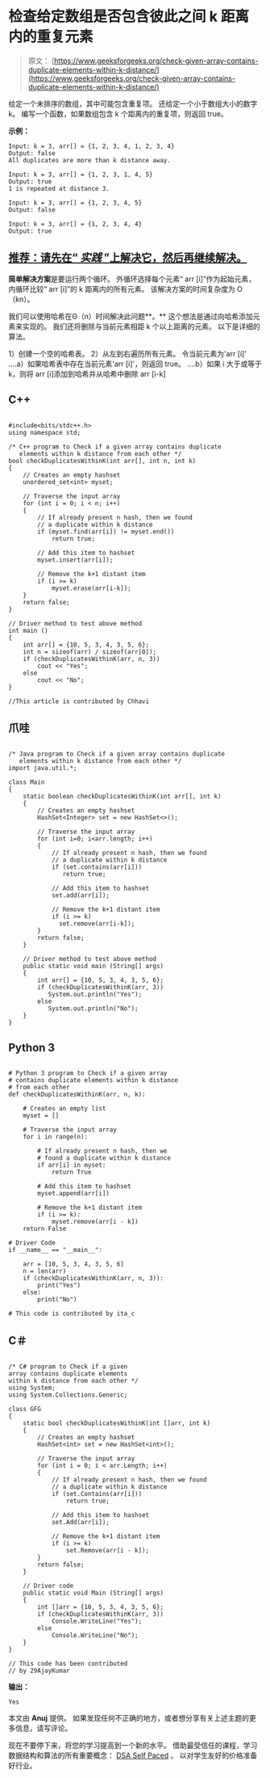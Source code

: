 # 检查给定数组是否包含彼此之间 k 距离内的重复元素

> 原文： [https://www.geeksforgeeks.org/check-given-array-contains-duplicate-elements-within-k-distance/](https://www.geeksforgeeks.org/check-given-array-contains-duplicate-elements-within-k-distance/)

给定一个未排序的数组，其中可能包含重复项。 还给定一个小于数组大小的数字 k。 编写一个函数，如果数组包含 k 个距离内的重复项，则返回 true。

**示例：**

```
Input: k = 3, arr[] = {1, 2, 3, 4, 1, 2, 3, 4}
Output: false
All duplicates are more than k distance away.

Input: k = 3, arr[] = {1, 2, 3, 1, 4, 5}
Output: true
1 is repeated at distance 3.

Input: k = 3, arr[] = {1, 2, 3, 4, 5}
Output: false

Input: k = 3, arr[] = {1, 2, 3, 4, 4}
Output: true
```

## [推荐：请先在“ ***<u>实践</u>*** ”上解决它，然后再继续解决。](https://practice.geeksforgeeks.org/problems/professor-and-parties/0)

**简单解决方案**是要运行两个循环。 外循环选择每个元素“ arr [i]”作为起始元素，内循环比较“ arr [i]”的 k 距离内的所有元素。 该解决方案的时间复杂度为 O（kn）。

我们可以使用哈希在Θ（n）时间解决此问题**。** 这个想法是通过向哈希添加元素来实现的。 我们还将删除与当前元素相距 k 个以上距离的元素。 以下是详细的算法。

1）创建一个空的哈希表。
2）从左到右遍历所有元素。 令当前元素为'arr [i]'
….a）如果哈希表中存在当前元素'arr [i]'，则返回 true。
….b）如果 i 大于或等于 k，则将 arr [i]添加到哈希并从哈希中删除 arr [i-k]

## C++ 

```

#include<bits/stdc++.h> 
using namespace std; 

/* C++ program to Check if a given array contains duplicate 
   elements within k distance from each other */
bool checkDuplicatesWithinK(int arr[], int n, int k) 
{ 
    // Creates an empty hashset 
    unordered_set<int> myset; 

    // Traverse the input array 
    for (int i = 0; i < n; i++) 
    { 
        // If already present n hash, then we found 
        // a duplicate within k distance 
        if (myset.find(arr[i]) != myset.end()) 
            return true; 

        // Add this item to hashset 
        myset.insert(arr[i]); 

        // Remove the k+1 distant item 
        if (i >= k) 
            myset.erase(arr[i-k]); 
    } 
    return false; 
} 

// Driver method to test above method 
int main () 
{ 
    int arr[] = {10, 5, 3, 4, 3, 5, 6}; 
    int n = sizeof(arr) / sizeof(arr[0]); 
    if (checkDuplicatesWithinK(arr, n, 3)) 
        cout << "Yes"; 
    else
        cout << "No"; 
} 

//This article is contributed by Chhavi 

```

## 爪哇

```

/* Java program to Check if a given array contains duplicate  
   elements within k distance from each other */
import java.util.*; 

class Main 
{ 
    static boolean checkDuplicatesWithinK(int arr[], int k) 
    { 
        // Creates an empty hashset 
        HashSet<Integer> set = new HashSet<>(); 

        // Traverse the input array 
        for (int i=0; i<arr.length; i++) 
        { 
            // If already present n hash, then we found  
            // a duplicate within k distance 
            if (set.contains(arr[i])) 
               return true; 

            // Add this item to hashset 
            set.add(arr[i]); 

            // Remove the k+1 distant item 
            if (i >= k) 
              set.remove(arr[i-k]); 
        } 
        return false; 
    } 

    // Driver method to test above method 
    public static void main (String[] args) 
    { 
        int arr[] = {10, 5, 3, 4, 3, 5, 6}; 
        if (checkDuplicatesWithinK(arr, 3)) 
           System.out.println("Yes"); 
        else
           System.out.println("No"); 
    } 
}

```

## Python 3

```

# Python 3 program to Check if a given array  
# contains duplicate elements within k distance 
# from each other  
def checkDuplicatesWithinK(arr, n, k): 

    # Creates an empty list 
    myset = [] 

    # Traverse the input array 
    for i in range(n): 

        # If already present n hash, then we  
        # found a duplicate within k distance 
        if arr[i] in myset: 
            return True

        # Add this item to hashset 
        myset.append(arr[i]) 

        # Remove the k+1 distant item 
        if (i >= k): 
            myset.remove(arr[i - k]) 
    return False

# Driver Code 
if __name__ == "__main__": 

    arr = [10, 5, 3, 4, 3, 5, 6] 
    n = len(arr) 
    if (checkDuplicatesWithinK(arr, n, 3)): 
        print("Yes") 
    else: 
        print("No") 

# This code is contributed by ita_c 

```

## C＃

```

/* C# program to Check if a given 
array contains duplicate elements  
within k distance from each other */
using System; 
using System.Collections.Generic; 

class GFG 
{ 
    static bool checkDuplicatesWithinK(int []arr, int k) 
    { 
        // Creates an empty hashset 
        HashSet<int> set = new HashSet<int>(); 

        // Traverse the input array 
        for (int i = 0; i < arr.Length; i++) 
        { 
            // If already present n hash, then we found  
            // a duplicate within k distance 
            if (set.Contains(arr[i])) 
                return true; 

            // Add this item to hashset 
            set.Add(arr[i]); 

            // Remove the k+1 distant item 
            if (i >= k) 
                set.Remove(arr[i - k]); 
        } 
        return false; 
    } 

    // Driver code 
    public static void Main (String[] args) 
    { 
        int []arr = {10, 5, 3, 4, 3, 5, 6}; 
        if (checkDuplicatesWithinK(arr, 3)) 
            Console.WriteLine("Yes"); 
        else
            Console.WriteLine("No"); 
    } 
} 

// This code has been contributed 
// by 29AjayKumar 

```

**输出：**

```
Yes
```

本文由 **Anuj** 提供。 如果发现任何不正确的地方，或者想分享有关上述主题的更多信息，请写评论。

现在不要停下来，将您的学习提高到一个新的水平。 借助最受信任的课程，学习数据结构和算法的所有重要概念： [DSA Self Paced](https://practice.geeksforgeeks.org/courses/dsa-self-paced?utm_source=geeksforgeeks&utm_medium=article&utm_campaign=gfg_article_dsa_content_bottom) 。 以对学生友好的价格准备好行业。